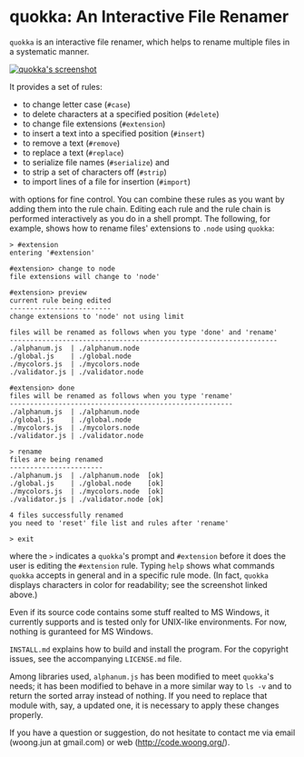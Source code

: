 quokka: An Interactive File Renamer
===================================

`quokka` is an interactive file renamer, which helps to rename multiple files
in a systematic manner.

  <div class="center">
    <a href="http://code.woong.org/img/quokka-sc.png">
      <img src="http://code.woong.org/img/quokka-sc.png"
        alt="quokka's screenshot"
        style="display:block; margin-left:auto; margin-right:auto" />
    </a>
  </div>

It provides a set of rules:

- to change letter case (`#case`)
- to delete characters at a specified position (`#delete`)
- to change file extensions (`#extension`)
- to insert a text into a specified position (`#insert`)
- to remove a text (`#remove`)
- to replace a text (`#replace`)
- to serialize file names (`#serialize`) and
- to strip a set of characters off (`#strip`)
- to import lines of a file for insertion (`#import`)

with options for fine control. You can combine these rules as you want by
adding them into the rule chain. Editing each rule and the rule chain is
performed interactively as you do in a shell prompt. The following, for
example, shows how to rename files' extensions to `.node` using `quokka`:

    > #extension
    entering '#extension'

    #extension> change to node
    file extensions will change to 'node'

    #extension> preview
    current rule being edited
    -------------------------
    change extensions to 'node' not using limit

    files will be renamed as follows when you type 'done' and 'rename'
    ------------------------------------------------------------------
    ./alphanum.js  | ./alphanum.node
    ./global.js    | ./global.node
    ./mycolors.js  | ./mycolors.node
    ./validator.js | ./validator.node

    #extension> done
    files will be renamed as follows when you type 'rename'
    -------------------------------------------------------
    ./alphanum.js  | ./alphanum.node
    ./global.js    | ./global.node
    ./mycolors.js  | ./mycolors.node
    ./validator.js | ./validator.node

    > rename
    files are being renamed
    -----------------------
    ./alphanum.js  | ./alphanum.node  [ok]
    ./global.js    | ./global.node    [ok]
    ./mycolors.js  | ./mycolors.node  [ok]
    ./validator.js | ./validator.node [ok]

    4 files successfully renamed
    you need to 'reset' file list and rules after 'rename'

    > exit

where the `>` indicates a `quokka`'s prompt and `#extension` before it does the
user is editing the `#extension` rule. Typing `help` shows what commands
`quokka` accepts in general and in a specific rule mode. (In fact, `quokka`
displays characters in color for readability; see the screenshot linked above.)

Even if its source code contains some stuff realted to MS Windows, it currently
supports and is tested only for UNIX-like environments. For now, nothing is
guranteed for MS Windows.

`INSTALL.md` explains how to build and install the program. For the copyright
issues, see the accompanying `LICENSE.md` file.

Among libraries used, `alphanum.js` has been modified to meet `quokka`'s needs;
it has been modified to behave in a more similar way to `ls -v` and to return
the sorted array instead of nothing. If you need to replace that module with,
say, a updated one, it is necessary to apply these changes properly.

If you have a question or suggestion, do not hesitate to contact me via email
(woong.jun at gmail.com) or web (http://code.woong.org/).
